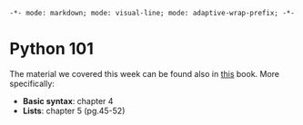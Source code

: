`-*- mode: markdown; mode: visual-line; mode: adaptive-wrap-prefix; -*-`

# Python 101

The material we covered this week can be found also in [this](http://bit.ly/1zPh2We) book. More specifically:
* **Basic syntax**: chapter 4
* **Lists**: chapter 5 (pg.45-52)
